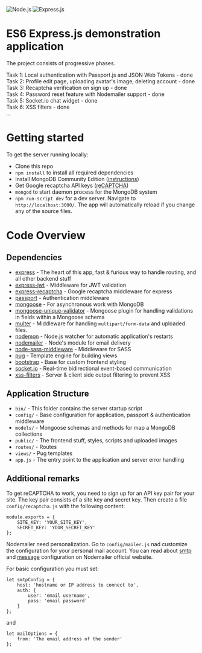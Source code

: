 ![Node.js](https://upload.wikimedia.org/wikipedia/commons/thumb/d/d9/Node.js_logo.svg/200px-Node.js_logo.svg.png) ![Express.js](https://upload.wikimedia.org/wikipedia/commons/6/64/Expressjs.png)

# ES6 Express.js demonstration application

The project consists of progressive phases.

Task 1: Local authentication with Passport.js and JSON Web Tokens - done  
Task 2: Profile edit page, uploading avatar's image, deleting account - done  
Task 3: Recaptcha verification on sign up - done  
Task 4: Password reset feature with Nodemailer support - done  
Task 5: Socket.io chat widget - done  
Task 6: XSS filters - done  
...  

# Getting started

To get the server running locally:

- Clone this repo
- `npm install` to install all required dependencies
- Install MongoDB Community Edition ([instructions](https://docs.mongodb.com/manual/installation/#tutorials))
- Get Google recaptcha API keys ([reCAPTCHA](https://www.google.com/recaptcha))
- `mongod` to start daemon process for the MongoDB system
- `npm run-script dev` for a dev server. Navigate to `http://localhost:3000/`. The app will automatically reload if you change any of the source files.

# Code Overview

## Dependencies

- [express](https://github.com/expressjs/express) - The heart of this app, fast & furious way to handle routing, and all other backend stuff 
- [express-jwt](https://github.com/auth0/express-jwt) - Middleware for JWT validation
- [express-recaptcha](https://github.com/pdupavillon/express-recaptcha) - Google recaptcha middleware for express
- [passport](https://github.com/jaredhanson/passport) - Authentication middleware
- [mongoose](https://github.com/Automattic/mongoose) - For asynchronous work with MongoDB
- [mongoose-unique-validator](https://github.com/blakehaswell/mongoose-unique-validator) - Mongoose plugin for handling validations in fields within a Mongoose schema
- [multer](https://github.com/expressjs/multer) - Middleware for handling `multipart/form-data` and uploaded files.
- [nodemon](https://github.com/remy/nodemon) - Node.js watcher for automatic application's restarts
- [nodemailer](https://github.com/nodemailer/nodemailer) - Node's module for email delivery
- [node-sass-middleware](https://github.com/sass/node-sass-middleware) - Middleware for SASS
- [pug](https://github.com/pugjs/pug) - Template engine for building views
- [bootstrap](https://github.com/twbs/bootstrap) - Base for custom frontend styling
- [socket.io](https://github.com/socketio/socket.io) - Real-time bidirectional event-based communication
- [xss-filters](https://github.com/yahoo/xss-filters) - Server & client side output filtering to prevent XSS

## Application Structure

- `bin/` - This folder contains the server startup script
- `config/` - Base configuration for application, passport & authentication middleware
- `models/` - Mongoose schemas and methods for map a MongoDB collections
- `public/` - The frontend stuff, styles, scripts and uploaded images
- `routes/` - Routes
- `views/` - Pug templates
- `app.js` - The entry point to the application and server error handling

## Additional remarks

To get reCAPTCHA to work, you need to sign up for an API key pair for your site. 
The key pair consists of a site key and secret key. 
Then create a file `config/recaptcha.js` with the following content:  
```
module.exports = { 
    SITE_KEY: 'YOUR_SITE_KEY', 
    SECRET_KEY: 'YOUR_SECRET_KEY' 
};
```  

Nodemailer need personalization. Go to `config/mailer.js` nad 
customize the configuration for your personal mail account. You can read about 
[smtp](https://nodemailer.com/smtp/) and [message](https://nodemailer.com/message/) 
configuration on Nodemailer official website.  

For basic configuration you must set:  
```
let smtpConfig = {  
    host: 'hostname or IP address to connect to',  
    auth: {  
        user: 'email username',  
        pass: 'email password'  
    }  
};  
```  
and  
```
let mailOptions = {  
    from: 'The email address of the sender'  
};  
```